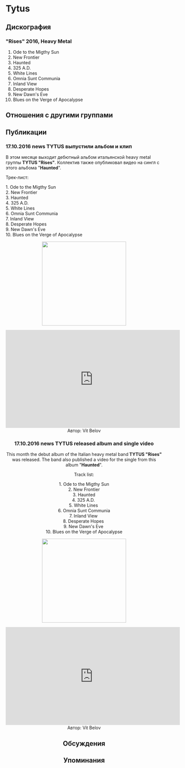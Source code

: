 # Tytus



## Дискография

### "Rises" 2016, Heavy Metal

1. Ode to the Migthy Sun 
2. New Frontier 
3. Haunted 
4. 325 A.D.  
5. White Lines  
6. Omnia Sunt Communia 
7. Inland View  
8. Desperate Hopes  
9. New Dawn's Eve  
10. Blues on the Verge of Apocalypse


## Отношения с другими группами


## Публикации

### 17.10.2016 news TYTUS выпустили альбом и клип

<p>В этом месяце выходит дебютный альбом итальянской heavy metal группы <strong>TYTUS "Rises"</strong>. Коллектив также опубликовал видео на сингл с этого альбома "<strong>Haunted</strong>".</p><p>Трек-лист:</p><p>1. Ode to the Migthy Sun <br>2. New Frontier <br>3. Haunted <br>4. 325 A.D.&nbsp; <br>5. White Lines&nbsp; <br>6. Omnia Sunt Communia <br>7. Inland View&nbsp; <br>8. Desperate Hopes&nbsp; <br>9. New Dawn's Eve&nbsp; <br>10. Blues on the Verge of Apocalypse</p><p><center><img width="270" height="270" src="/images/news_rus/2016.10/30090.jpg" border="0"></p><p><center><iframe width="560" height="315" src="https://www.youtube.com/embed/6pGcKGjMnwE" frameborder="0" allowfullscreen></iframe>
Автор: Vit Belov

### 17.10.2016 news TYTUS released album and single video

<p>This month the debut album of the Italian heavy metal band<strong> TYTUS "Rises"</strong> was released. The band also published a video for the single from this album "<strong>Haunted</strong>".</p><p>Track list:</p><p>1. Ode to the Migthy Sun <br>2. New Frontier <br>3. Haunted <br>4. 325 A.D.&nbsp; <br>5. White Lines&nbsp; <br>6. Omnia Sunt Communia <br>7. Inland View&nbsp; <br>8. Desperate Hopes&nbsp; <br>9. New Dawn's Eve&nbsp; <br>10. Blues on the Verge of Apocalypse</p><p><center><img width="270" height="270" src="/images/news_rus/2016.10/30090.jpg" border="0"><p></p></center><p><center><iframe width="560" height="315" src="https://www.youtube.com/embed/6pGcKGjMnwE" frameborder="0" allowfullscreen></iframe>
Автор: Vit Belov


## Обсуждения


## Упоминания

